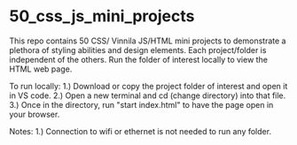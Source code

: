 # 50_css_js_mini_projects
This repo contains 50 CSS/ Vinnila JS/HTML mini projects to demonstrate a plethora of styling abilities and design elements.
Each project/folder is independent of the others. 
Run the folder of interest locally to view the HTML web page. 

To run locally: 
  1.) Download or copy the project folder of interest and open it in VS code.
  2.) Open a new terminal and cd (change directory) into that file. 
  3.) Once in the directory, run "start index.html" to have the page open in your browser. 

Notes:
  1.) Connection to wifi or ethernet is not needed to run any folder. 
